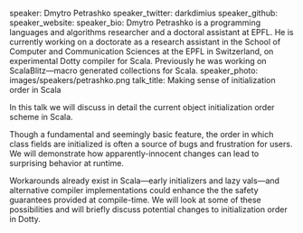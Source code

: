 speaker: Dmytro Petrashko
speaker_twitter: darkdimius
speaker_github: 
speaker_website:
speaker_bio: Dmytro Petrashko is a programming languages and algorithms researcher and a doctoral assistant at EPFL. He is currently working on a doctorate as a research assistant in the School of Computer and Communication Sciences at the EPFL in Switzerland, on experimental Dotty compiler for Scala. Previously he was working on ScalaBlitz—macro generated collections for Scala.
speaker_photo: images/speakers/petrashko.png
talk_title: Making sense of initialization order in Scala



In this talk we will discuss in detail the current object initialization order scheme in Scala.

Though a fundamental and seemingly basic feature, the order in which class fields are initialized is often a source of bugs and frustration for users. We will demonstrate how apparently-innocent changes can lead to surprising behavior at runtime.
	
Workarounds already exist in Scala—early initializers and lazy vals—and alternative compiler implementations could enhance the the safety guarantees provided at compile-time. We will look at some of these possibilities and will briefly discuss potential changes to initialization order in Dotty.